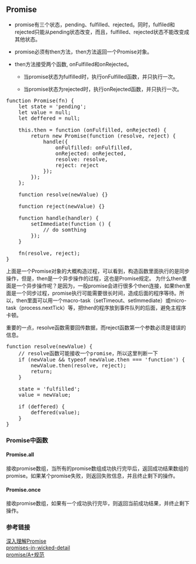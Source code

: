 ## Promise 

- promise有三个状态，pending、fulfilled、rejected。同时，fulfiled和rejected只能从pending状态改变，而且，fulfilled、rejected状态不能改变成其他状态。  

- promise必须有then方法，then方法返回一个Promise对象。

- then方法接受两个函数, onFulfilled和onRejected。

	- 当promise状态为fulfilled时，执行onFulfilled函数，并只执行一次。

	- 当promise状态为rejected时，执行onRejected函数，并只执行一次。  


<pre>
function Promise(fn) {
	let state = 'pending';
	let value = null;
	let deffered = null;

	this.then = function (onFulfilled, onRejected) {
		return new Promise(function (resolve, reject) {
			handle({
				onFulfilled: onFulfilled,
				onRejected: onRejected,
				resolve: resolve,
				reject: reject
			});
		});
	};

	function resolve(newValue) {}

	function reject(newValue) {}

	function handle(handler) {
		setImmediate(function () {
			// do somthing
		});
	}

	fn(resolve, reject);
}
</pre>  

上面是一个Promise对象的大概构造过程，可以看到，构造函数里面执行的是同步操作，但是，then是一个异步操作的过程，这也是Promise规定。 为什么then里面是一个异步操作呢？是因为，一般promise会进行很多个then连接，如果then里面是一个同步过程，promise执行可能需要很长时间，造成后面的程序等待。所以，then里面可以用一个macro-task（setTimeout、setImmediate）或micro-task（process.nextTick）等，把then的程序放到事件队列的后面，避免主程序卡顿。

重要的一点，resolve函数需要回传数据，而reject函数第一个参数必须是错误的信息。  

<pre>
function resolve(newValue) {
	// resolve函数可能接收一个promise，所以这里判断一下
	if (newValue && typeof newValue.then === 'function') {
		newValue.then(resolve, reject);
		return;
	}

	state = 'fulfilled';
	value = newValue;

	if (deffered) {
		deffered(value);
	}
}
</pre>  


### Promise中函数  

#### Promise.all  

接收promise数组，当所有的promise数组成功执行完毕后，返回成功结果数组的promise。如果某个promise失败，则返回失败信息，并且终止剩下的操作。

#### Promise.once  

接收promise数组，如果有一个成功执行完毕，则返回当前成功结果，并终止剩下操作。


### 参考链接  

[深入理解Promise](http://coderlt.coding.me/2016/12/04/promise-in-depth-an-introduction-2/)  
[promises-in-wicked-detail](https://www.mattgreer.org/articles/promises-in-wicked-detail/)  
[promise/A+规范](https://promisesaplus.com/)